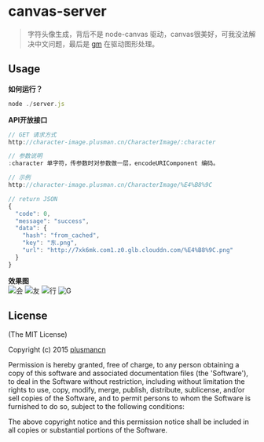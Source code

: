 # canvas-server
> 字符头像生成，背后不是 node-canvas 驱动，canvas很美好，可我没法解决中文问题，最后是 [gm](https://github.com/aheckmann/gm) 在驱动图形处理。

## Usage
**如何运行？**
```javascript
node ./server.js
```

**API开放接口**
```javascript
// GET 请求方式
http://character-image.plusman.cn/CharacterImage/:character

// 参数说明
:character 单字符，传参数时对参数做一层，encodeURIComponent 编码。

// 示例
http://character-image.plusman.cn/CharacterImage/%E4%B8%9C

// return JSON
{
  "code": 0,
  "message": "success",
  "data": {
    "hash": "from_cached",
    "key": "东.png",
    "url": "http://7xk6mk.com1.z0.glb.clouddn.com/%E4%B8%9C.png"
  }
}

```

**效果图**  
![会](http://7xk6mk.com1.z0.glb.clouddn.com/会.png)
![友](http://7xk6mk.com1.z0.glb.clouddn.com/友.png)
![行](http://7xk6mk.com1.z0.glb.clouddn.com/行.png)
![G](http://7xk6mk.com1.z0.glb.clouddn.com/G.png)


## License

(The MIT License)

Copyright (c) 2015 [plusmancn](plusmancn@gmail.com)

Permission is hereby granted, free of charge, to any person obtaining
a copy of this software and associated documentation files (the
'Software'), to deal in the Software without restriction, including
without limitation the rights to use, copy, modify, merge, publish,
distribute, sublicense, and/or sell copies of the Software, and to
permit persons to whom the Software is furnished to do so, subject to
the following conditions:

The above copyright notice and this permission notice shall be
included in all copies or substantial portions of the Software.
